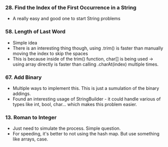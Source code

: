 ### 28. Find the Index of the First Occurrence in a String 
* A really easy and good one to start String problems

### 58. Length of Last Word 
* Simple idea
* There is an interesting thing though, using .trim() is faster than manually moving the index to skip the spaces
* This is because inside of the trim() function, char[] is being used -> using array directly is faster than calling .charAt(index) multiple times. 

### 67. Add Binary
* Multiple ways to implement this. This is just a sumulation of the binary addings.
* Found an interesting usage of StringBuilder - it could handle various of types like int, bool, char... which makes this problem easier. 

### 13. Roman to Integer 
* Just need to simulate the process. Simple question.
* For speeding, it's better to not using the hash map. But use something like arrays, case. 

